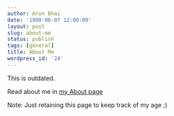 ```yaml
---
author: Arun Bhai
date: '1980-06-07 12:00:00'
layout: post
slug: about-me
status: publish
tags: [general]
title: About Me
wordpress_id: '24'
---
```


This is outdated.

Read about me in [my About page](http://www.arunrocks.com/blog/about/ "About Arun Ravindran")

Note: Just retaining this page to keep track of my age ;)<!--f1025ca928bf3506c89dce7538aa7d6d-->
